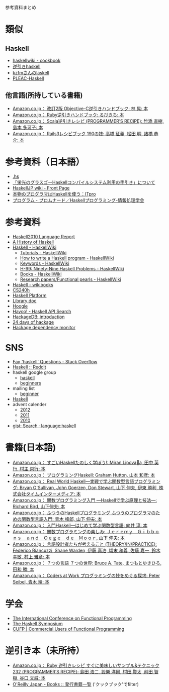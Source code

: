 参考資料まとめ

類似
====

Haskell
----

- [haskellwiki - cookbook](http://blog.gmane.org/gmane.comp.lang.haskell.beginners)
- [逆引きhaskell](https://sites.google.com/site/klovelab/Home/tips)
- [kzfmさんのlaskell](http://kzfm.github.com/laskell/index.html)
- [PLEAC-Haskell](http://pleac.sourceforge.net/pleac_haskell/index.html)

他言語(所持している書籍)
----

- [Amazon.co.jp： 改訂2版 Objective-C逆引きハンドブック: 林 晃: 本](http://www.amazon.co.jp/%E6%94%B9%E8%A8%822%E7%89%88-Objective-C%E9%80%86%E5%BC%95%E3%81%8D%E3%83%8F%E3%83%B3%E3%83%89%E3%83%96%E3%83%83%E3%82%AF-%E6%9E%97-%E6%99%83/dp/4863541058/ref=sr_1_15?s=books&ie=UTF8&qid=1361683707&sr=1-15)
- [Amazon.co.jp： Ruby逆引きハンドブック: るびきち: 本](http://www.amazon.co.jp/Ruby%E9%80%86%E5%BC%95%E3%81%8D%E3%83%8F%E3%83%B3%E3%83%89%E3%83%96%E3%83%83%E3%82%AF-%E3%82%8B%E3%81%B3%E3%81%8D%E3%81%A1/dp/4863540221/ref=sr_1_1?s=books&ie=UTF8&qid=1361683737&sr=1-1)
- [Amazon.co.jp： Scala逆引きレシピ (PROGRAMMER’S RECiPE): 竹添 直樹, 島本 多可子: 本](http://www.amazon.co.jp/Scala%E9%80%86%E5%BC%95%E3%81%8D%E3%83%AC%E3%82%B7%E3%83%94-PROGRAMMER%E2%80%99S-RECiPE-%E7%AB%B9%E6%B7%BB-%E7%9B%B4%E6%A8%B9/dp/4798125415/ref=sr_1_5?s=books&ie=UTF8&qid=1361683737&sr=1-5)
- [Amazon.co.jp： Rails3レシピブック 190の技: 高橋 征義, 松田 明, 諸橋 恭介: 本](http://www.amazon.co.jp/Rails3%E3%83%AC%E3%82%B7%E3%83%94%E3%83%96%E3%83%83%E3%82%AF-190%E3%81%AE%E6%8A%80-%E9%AB%98%E6%A9%8B-%E5%BE%81%E7%BE%A9/dp/4797363827/ref=pd_sim_b_4)



参考資料（日本語）
====

- [.hs](https://sites.google.com/site/klovelab/Home)
- [「栄光のグラスゴーHaskellコンパイルシステム利用の手引き」について](http://www.kotha.net/ghcguide_ja/)
- [HaskellJP wiki - Front Page](http://wiki.haskell.jp/)
- [本物のプログラマはHaskellを使う：ITpro](http://itpro.nikkeibp.co.jp/article/COLUMN/20060915/248215/)
- [プログラム・プロムナード／Haskellプログラミング-情報処理学会](http://www.ipsj.or.jp/magazine/promenade.html)

参考資料
====

- [Haskell2010 Language Report](http://www.haskell.org/onlinereport/haskell2010/)
- [A History of Haskell](http://research.microsoft.com/en-us/um/people/simonpj/papers/history-of-haskell/index.htm)
- [Haskell - HaskellWiki](http://www.haskell.org/haskellwiki/Haskell)
    - [Tutorials - HaskellWiki](http://www.haskell.org/haskellwiki/Tutorials)
    - [How to write a Haskell program - HaskellWiki](http://www.haskell.org/haskellwiki/How_to_write_a_Haskell_program)
    - [Keywords - HaskellWiki](http://www.haskell.org/haskellwiki/Keywords)
    - [H-99: Ninety-Nine Haskell Problems - HaskellWiki](http://www.haskell.org/haskellwiki/H-99:_Ninety-Nine_Haskell_Problems)
    - [Books - HaskellWiki](http://www.haskell.org/haskellwiki/Books)
    - [Research papers/Functional pearls - HaskellWiki](http://www.haskell.org/haskellwiki/Research_papers/Functional_pearls)
- [Haskell - wikibooks](http://en.wikibooks.org/wiki/Haskell)
- [CS240h](http://www.scs.stanford.edu/11au-cs240h/)
- [Haskell Platform](http://lambda.haskell.org/platform/doc/current/start.html)
- [Library doc](http://lambda.haskell.org/platform/doc/current/frames.html)
- [Hoogle](http://www.haskell.org/hoogle/)
- [Hayoo! - Haskell API Search](http://holumbus.fh-wedel.de/hayoo/hayoo.html)
- [HackageDB: introduction](http://hackage.haskell.org/packages/hackage.html)
- [24 days of hackage](http://ocharles.org.uk/blog/)
- [Hackage dependency monitor](http://packdeps.haskellers.com/)

SNS
====

- [Faq 'haskell' Questions - Stack Overflow](http://stackoverflow.com/questions/tagged/haskell)
- [Haskell :: Reddit](http://www.reddit.com/r/haskell/)
- haskell google group
    - [haskell](https://plus.google.com/communities/104818126031270146189?authuser)
    - [beginners](https://plus.google.com/communities/101629034466170191725/stream/f9341440-5ba7-4d76-970a-f0266a6fb9ad)
- mailing list
    - [beginner](http://blog.gmane.org/gmane.comp.lang.haskell.beginners)
- [Haskell](https://github.com/languages/Haskell)
- advent calender
    - [2012](http://partake.in/events/45a01d39-af5e-42f1-91c7-e8fcc91db244)
    - [2011](http://partake.in/events/eaea52c2-61ef-46d5-a855-3a2dde459e3a)
    - [2010](http://atnd.org/events/10631)
- [gist: Search · language:haskell](https://gist.github.com/search?q=language%3Ahaskell)

書籍(日本語)
====

- [Amazon.co.jp： すごいHaskellたのしく学ぼう!: Miran Lipovaa, 田中 英行, 村主 崇行: 本](http://www.amazon.co.jp/%E3%81%99%E3%81%94%E3%81%84Haskell%E3%81%9F%E3%81%AE%E3%81%97%E3%81%8F%E5%AD%A6%E3%81%BC%E3%81%86-Miran-Lipova%C4%8Da/dp/4274068854/ref=sr_1_1?s=books&ie=UTF8&qid=1361681315&sr=1-1)
- [Amazon.co.jp： プログラミングHaskell: Graham Hutton, 山本 和彦: 本](http://www.amazon.co.jp/%E3%83%97%E3%83%AD%E3%82%B0%E3%83%A9%E3%83%9F%E3%83%B3%E3%82%B0Haskell-Graham-Hutton/dp/4274067815/ref=sr_1_2?s=books&ie=UTF8&qid=1361681315&sr=1-2)
- [Amazon.co.jp： Real World Haskell―実戦で学ぶ関数型言語プログラミング: Bryan O'Sullivan, John Goerzen, Don Stewart, 山下 伸夫, 伊東 勝利, 株式会社タイムインターメディア: 本](http://www.amazon.co.jp/Real-World-Haskell%E2%80%95%E5%AE%9F%E6%88%A6%E3%81%A7%E5%AD%A6%E3%81%B6%E9%96%A2%E6%95%B0%E5%9E%8B%E8%A8%80%E8%AA%9E%E3%83%97%E3%83%AD%E3%82%B0%E3%83%A9%E3%83%9F%E3%83%B3%E3%82%B0-Bryan-OSullivan/dp/4873114233/ref=sr_1_3?s=books&ie=UTF8&qid=1361681315&sr=1-3)
- [Amazon.co.jp： 関数プログラミング入門 ―Haskellで学ぶ原理と技法―: Richard Bird, 山下伸夫: 本](http://www.amazon.co.jp/%E9%96%A2%E6%95%B0%E3%83%97%E3%83%AD%E3%82%B0%E3%83%A9%E3%83%9F%E3%83%B3%E3%82%B0%E5%85%A5%E9%96%80-%E2%80%95Haskell%E3%81%A7%E5%AD%A6%E3%81%B6%E5%8E%9F%E7%90%86%E3%81%A8%E6%8A%80%E6%B3%95%E2%80%95-Richard-Bird/dp/427406896X/ref=sr_1_4?s=books&ie=UTF8&qid=1361681316&sr=1-4)
- [Amazon.co.jp： ふつうのHaskellプログラミング ふつうのプログラマのための関数型言語入門: 青木 峰郎, 山下 伸夫: 本](http://www.amazon.co.jp/%E3%81%B5%E3%81%A4%E3%81%86%E3%81%AEHaskell%E3%83%97%E3%83%AD%E3%82%B0%E3%83%A9%E3%83%9F%E3%83%B3%E3%82%B0-%E3%81%B5%E3%81%A4%E3%81%86%E3%81%AE%E3%83%97%E3%83%AD%E3%82%B0%E3%83%A9%E3%83%9E%E3%81%AE%E3%81%9F%E3%82%81%E3%81%AE%E9%96%A2%E6%95%B0%E5%9E%8B%E8%A8%80%E8%AA%9E%E5%85%A5%E9%96%80-%E9%9D%92%E6%9C%A8-%E5%B3%B0%E9%83%8E/dp/4797336021/ref=sr_1_5?s=books&ie=UTF8&qid=1361681316&sr=1-5)
- [Amazon.co.jp： 入門Haskell―はじめて学ぶ関数型言語: 向井 淳: 本](http://www.amazon.co.jp/%E5%85%A5%E9%96%80Haskell%E2%80%95%E3%81%AF%E3%81%98%E3%82%81%E3%81%A6%E5%AD%A6%E3%81%B6%E9%96%A2%E6%95%B0%E5%9E%8B%E8%A8%80%E8%AA%9E-%E5%90%91%E4%BA%95-%E6%B7%B3/dp/4839919623/ref=sr_1_8?s=books&ie=UTF8&qid=1361681316&sr=1-8)
- [Amazon.co.jp： 関数プログラミングの楽しみ: Ｊｅｒｅｍｙ　Ｇｉｂｂｏｎｓ　ａｎｄ　Ｏｅｇｅ　ｄｅ　Ｍｏｏｒ, 山下 伸夫: 本](http://www.amazon.co.jp/%E9%96%A2%E6%95%B0%E3%83%97%E3%83%AD%E3%82%B0%E3%83%A9%E3%83%9F%E3%83%B3%E3%82%B0%E3%81%AE%E6%A5%BD%E3%81%97%E3%81%BF-%EF%BC%AA%EF%BD%85%EF%BD%92%EF%BD%85%EF%BD%8D%EF%BD%99-%EF%BC%A7%EF%BD%89%EF%BD%82%EF%BD%82%EF%BD%8F%EF%BD%8E%EF%BD%93-%EF%BD%81%EF%BD%8E%EF%BD%84-%EF%BC%AF%EF%BD%85%EF%BD%87%EF%BD%85-%EF%BD%84%EF%BD%85-%EF%BC%AD%EF%BD%8F%EF%BD%8F%EF%BD%92/dp/4274068056/ref=sr_1_7?s=books&ie=UTF8&qid=1361681316&sr=1-7)
- [Amazon.co.jp： 言語設計者たちが考えること (THEORY/IN/PRACTICE): Federico Biancuzzi, Shane Warden, 伊藤 真浩, 頃末 和義, 佐藤 嘉一, 鈴木 幸敏, 村上 雅章: 本](http://www.amazon.co.jp/%E8%A8%80%E8%AA%9E%E8%A8%AD%E8%A8%88%E8%80%85%E3%81%9F%E3%81%A1%E3%81%8C%E8%80%83%E3%81%88%E3%82%8B%E3%81%93%E3%81%A8-THEORY-PRACTICE-Federico-Biancuzzi/dp/4873114713/ref=sr_1_1?s=books&ie=UTF8&qid=1361681447&sr=1-1)
- [Amazon.co.jp： ７つの言語 ７つの世界: Bruce A. Tate, まつもとゆきひろ, 田和 勝: 本](http://www.amazon.co.jp/%EF%BC%97%E3%81%A4%E3%81%AE%E8%A8%80%E8%AA%9E-%EF%BC%97%E3%81%A4%E3%81%AE%E4%B8%96%E7%95%8C-Bruce-A-Tate/dp/4274068579/ref=sr_1_6?s=books&ie=UTF8&qid=1361681316&sr=1-6)
- [Amazon.co.jp： Coders at Work プログラミングの技をめぐる探求: Peter Seibel, 青木 靖: 本](http://www.amazon.co.jp/Coders-Work-%E3%83%97%E3%83%AD%E3%82%B0%E3%83%A9%E3%83%9F%E3%83%B3%E3%82%B0%E3%81%AE%E6%8A%80%E3%82%92%E3%82%81%E3%81%90%E3%82%8B%E6%8E%A2%E6%B1%82-Peter-Seibel/dp/4274068471/ref=sr_1_1?s=books&ie=UTF8&qid=1361681439&sr=1-1)

学会
====

- [The International Conference on Functional Programming](http://www.icfpconference.org/)
- [The Haskell Symposium](http://www.haskell.org/haskell-symposium/)
- [CUFP | Commercial Users of Functional Programming](http://cufp.org/)

逆引き本（未所持）
====

- [Amazon.co.jp： Ruby 逆引きレシピ すぐに美味しいサンプル&テクニック 232 (PROGRAMMER’S RECIPE): 島田 浩二, 設樂 洋爾, 村田 賢太, 前田 智樹, 谷口 文威: 本](http://www.amazon.co.jp/%E9%80%86%E5%BC%95%E3%81%8D%E3%83%AC%E3%82%B7%E3%83%94-%E3%81%99%E3%81%90%E3%81%AB%E7%BE%8E%E5%91%B3%E3%81%97%E3%81%84%E3%82%B5%E3%83%B3%E3%83%97%E3%83%AB-%E3%83%86%E3%82%AF%E3%83%8B%E3%83%83%E3%82%AF-PROGRAMMER%E2%80%99S-RECIPE/dp/4798119881/ref=sr_1_2?s=books&ie=UTF8&qid=1361683737&sr=1-2)
- [O'Reilly Japan - Books :: 発行書籍一覧](http://www.oreilly.co.jp/catalog/) ('クックブック'でfilter)
